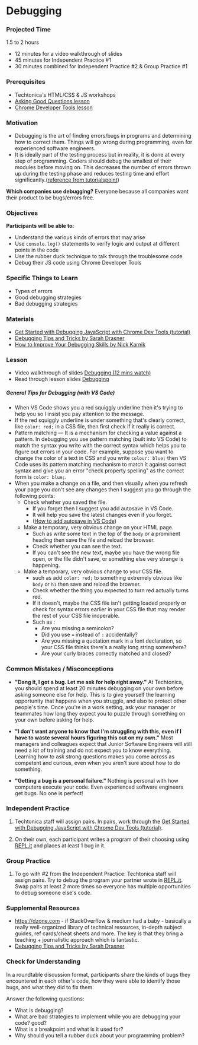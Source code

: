 # Debugging

### Projected Time
1.5 to 2 hours
- 12 minutes for a video walkthrough of slides
- 45 minutes for Independent Practice #1
- 30 minutes combined for Independent Practice #2 & Group Practice #1

### Prerequisites
- Techtonica's HTML/CSS & JS workshops
- [Asking Good Questions lesson](/asking-good-questions/asking-good-questions.md)
- [Chrome Developer Tools lesson](/chrome-developer-tools/chrome-developer-tools.md)

### Motivation

- Debugging is the art of finding errors/bugs in programs and determining how to correct them. Things will go wrong during programming, even for experienced software engineers.
- It is ideally part of the testing process but in reality, it is done at every step of programming. Coders should debug the smallest of their modules before moving on. This decreases the number of errors thrown up during the testing phase and reduces testing time and effort significantly.([reference from tutorialspoint](https://www.tutorialspoint.com/programming_methodologies/programming_methodologies_debugging.htm))

**Which companies use debugging?** Everyone because all companies want their product to be bugs/errors free.

### Objectives
**Participants will be able to:**
- Understand the various kinds of errors that may arise
- Use `console.log()` statements to verify logic and output at different points in the code
- Use the rubber duck technique to talk through the troublesome code
- Debug their JS code using Chrome Developer Tools

### Specific Things to Learn
- Types of errors
- Good debugging strategies
- Bad debugging strategies

### Materials
- [Get Started with Debugging JavaScript with Chrome Dev Tools (tutorial)](https://developers.google.com/web/tools/chrome-devtools/javascript)
- [Debugging Tips and Tricks by Sarah Drasner](https://css-tricks.com/debugging-tips-tricks/)
- [How to Improve Your Debugging Skills by Nick Karnik](https://www.freecodecamp.org/news/how-to-improve-your-debugging-skills-abb5b363bdb8/)

### Lesson
- Video walkthrough of slides [Debugging (12 mins watch)](https://drive.google.com/file/d/1VMyGDG5CnNMkjCyaNx1LAjxTMKxC0QQ4/view?usp=sharing)
- Read through lesson slides [Debugging](https://docs.google.com/presentation/d/1Ol1as_RuxBpXMd4VxCUyvFVkjpcqAxg6B-c0Sl9KDLc/edit?usp=sharing)

##### General Tips for Debugging (with VS Code)
- When VS Code shows you a red squiggly underline then it's trying to help you so I insist you pay attention to the message.
- If the red squiggly underline is under something that's clearly correct, like `color: red;` in a CSS file, then first check if it really is correct.
- Pattern matching — It is a mechanism for checking a value against a pattern. In debugging you use pattern matching (built into VS Code) to match the syntax you write with the correct syntax which helps you to figure out errors in your code. For example, suppose you want to change the color of a text in CSS and you write `colour: blue;` then VS Code uses its pattern matching mechanism to match it against correct syntax and give you an error "check property spelling" as the correct form is `color: blue;`.
- When you make a change on a file, and then visually when you refresh your page you don't see any changes then I suggest you go through the following points:
    - Check whether you saved the file. 
        - If you forget then I suggest you add autosave in VS Code.
        - It will help you save the latest changes even if you forget.
        - ([How to add autosave in VS Code](https://code.visualstudio.com/docs/editor/codebasics#_save-auto-save))
    - Make a temporary, very obvious change on your HTML page.
        - Such as write some text in the top of the `body` or a prominent heading then save the file and reload the browser. 
        - Check whether you can see the text. 
        - If you can't see the new text, maybe you have the wrong file open, or the file didn't save, or something else very strange is happening.
    - Make a temporary, very obvious change to your CSS file.
        - such as add `color: red;` to something extremely obvious like `body` or `h1` then save and reload the browser. 
        - Check whether the thing you expected to turn red actually turns red. 
        - If it doesn't, maybe the CSS file isn't getting loaded properly or check for syntax errors earlier in your CSS file that may render the rest of your CSS file inoperable.
        - Such as :
            - Are you missing a semicolon? 
            - Did you use `=` instead of `:` accidentally? 
            - Are you missing a quotation mark in a font declaration, so your CSS file thinks there's a really long string somewhere?
            - Are your curly braces correctly matched and closed?

### Common Mistakes / Misconceptions

- **"Dang it, I got a bug. Let me ask for help right away."** At Techtonica, you should spend at least 20 minutes debugging on your own before asking someone else for help. This is to give yourself the learning opportunity that happens when you struggle, and also to protect other people's time. Once you're in a work setting, ask your manager or teammates how long they expect you to puzzle through something on your own before asking for help.

- **"I don't want anyone to know that I'm struggling with this, even if I have to waste several hours figuring this out on my own."** Most managers and colleagues expect that Junior Software Engineers will still need a lot of training and do not expect you to know everything. Learning how to ask strong questions makes you come across as competent and curious, even when you aren't sure about how to do something.

- **"Getting a bug is a personal failure."** Nothing is personal with how computers execute your code. Even experienced software engineers get bugs. No one is perfect!

### Independent Practice

1. Techtonica staff will assign pairs. In pairs, work through the [Get Started with Debugging JavaScript with Chrome Dev Tools (tutorial)](https://developers.google.com/web/tools/chrome-devtools/javascript/).

2. On their own, each participant writes a program of their choosing using [REPL.it](http://www.repl.it) and places at least 1 bug in it.

### Group Practice

1. To go with #2 from the Independent Practice: 
Techtonica staff will assign pairs. Try to debug the program your partner wrote in [REPL.it](http://www.repl.it).
Swap pairs at least 2 more times so everyone has multiple opportunities to debug someone else's code.

### Supplemental Resources
- https://dzone.com - if StackOverflow & medium had a baby - basically a really well-organized library of technical resources, in-depth subject guides, ref cards/cheat sheets and more. The key is that they bring a teaching + journalistic approach which is fantastic.
- [Debugging Tips and Tricks by Sarah Drasner](https://css-tricks.com/debugging-tips-tricks/)

### Check for Understanding
In a roundtable discussion format, participants share the kinds of bugs they encountered in each other's code, how they were able to identify those bugs, and what they did to fix them.

Answer the following questions: 
- What is debugging?
- What are bad strategies to implement while you are debugging your code? good?
- What is a breakpoint and what is it used for?
- Why should you tell a rubber duck about your programming problem?

